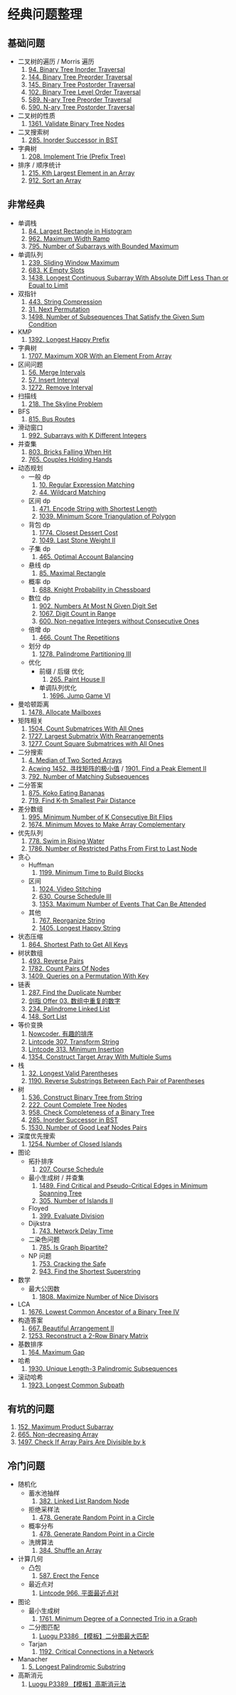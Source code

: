 # 经典问题整理

## 基础问题

- 二叉树的遍历 / Morris 遍历
  1. [94. Binary Tree Inorder Traversal](https://leetcode.com/problems/binary-tree-inorder-traversal)
  2. [144. Binary Tree Preorder Traversal](https://leetcode.com/problems/binary-tree-level-order-traversal/)
  3. [145. Binary Tree Postorder Traversal](https://leetcode.com/problems/binary-tree-postorder-traversal)
  4. [102. Binary Tree Level Order Traversal](https://leetcode.com/problems/binary-tree-level-order-traversal)
  5. [589. N-ary Tree Preorder Traversal](https://leetcode.com/problems/n-ary-tree-preorder-traversal/)
  6. [590. N-ary Tree Postorder Traversal](https://leetcode.com/problems/n-ary-tree-postorder-traversal/)
- 二叉树的性质
  1. [1361. Validate Binary Tree Nodes](https://leetcode.com/problems/validate-binary-tree-nodes/)
- 二叉搜索树
  1. [285. Inorder Successor in BST](https://leetcode.com/problems/inorder-successor-in-bst/)
- 字典树
  1. [208. Implement Trie (Prefix Tree)](https://leetcode.com/problems/implement-trie-prefix-tree/)
- 排序 / 顺序统计
  1. [215. Kth Largest Element in an Array](https://leetcode.com/problems/kth-largest-element-in-an-array/)
  2. [912. Sort an Array](https://leetcode.com/problems/sort-an-array/)

## 非常经典

- 单调栈
  1. [84. Largest Rectangle in Histogram](https://leetcode.com/problems/largest-rectangle-in-histogram/)
  2. [962. Maximum Width Ramp](https://leetcode.com/problems/maximum-width-ramp/)
  3. [795. Number of Subarrays with Bounded Maximum](https://leetcode.com/problems/number-of-subarrays-with-bounded-maximum/)
- 单调队列
  1. [239. Sliding Window Maximum](https://leetcode.com/problems/sliding-window-maximum/)
  2. [683. K Empty Slots](https://leetcode.com/problems/k-empty-slots/)
  3. [1438. Longest Continuous Subarray With Absolute Diff Less Than or Equal to Limit](https://leetcode.com/problems/longest-continuous-subarray-with-absolute-diff-less-than-or-equal-to-limit/)
- 双指针
  1. [443. String Compression](https://leetcode.com/problems/string-compression/)
  2. [31. Next Permutation](https://leetcode.com/problems/next-permutation/)
  3. [1498. Number of Subsequences That Satisfy the Given Sum Condition](https://leetcode.com/problems/number-of-subsequences-that-satisfy-the-given-sum-condition/)
- KMP
  1. [1392. Longest Happy Prefix](https://leetcode.com/problems/longest-happy-prefix/)
- 字典树
  1. [1707. Maximum XOR With an Element From Array](https://leetcode.com/problems/maximum-xor-with-an-element-from-array/)
- 区间问题
  1. [56. Merge Intervals](https://leetcode.com/problems/merge-intervals/)
  2. [57. Insert Interval](https://leetcode.com/problems/insert-interval/)
  3. [1272. Remove Interval](https://leetcode.com/problems/remove-interval/)
- 扫描线
  1. [218. The Skyline Problem](https://leetcode.com/problems/the-skyline-problem/)
- BFS
  1. [815. Bus Routes](https://leetcode.com/problems/bus-routes/)
- 滑动窗口
  1. [992. Subarrays with K Different Integers](https://leetcode.com/problems/subarrays-with-k-different-integers/)
- 并查集
  1. [803. Bricks Falling When Hit](https://leetcode.com/problems/bricks-falling-when-hit/)
  2. [765. Couples Holding Hands](https://leetcode.com/problems/couples-holding-hands/)
- 动态规划
  - 一般 dp
    1. [10. Regular Expression Matching](https://leetcode.com/problems/regular-expression-matching)
    2. [44. Wildcard Matching](https://leetcode.com/problems/wildcard-matching/)
  - 区间 dp
    1. [471. Encode String with Shortest Length](https://leetcode.com/problems/encode-string-with-shortest-length/)
    2. [1039. Minimum Score Triangulation of Polygon](https://leetcode.com/problems/minimum-score-triangulation-of-polygon/)
  - 背包 dp
    1. [1774. Closest Dessert Cost](https://leetcode.com/submissions/detail/463384240/)
    2. [1049. Last Stone Weight II](https://leetcode.com/problems/last-stone-weight-ii/)
  - 子集 dp
    1. [465. Optimal Account Balancing](https://leetcode.com/problems/optimal-account-balancing/)
  - 悬线 dp
    1. [85. Maximal Rectangle](https://leetcode.com/problems/maximal-rectangle/)
  - 概率 dp
    1. [688. Knight Probability in Chessboard](https://leetcode.com/problems/knight-probability-in-chessboard/)
  - 数位 dp
    1. [902. Numbers At Most N Given Digit Set](https://leetcode.com/problems/numbers-at-most-n-given-digit-set/)
    2. [1067. Digit Count in Range](https://leetcode.com/problems/digit-count-in-range/)
    3. [600. Non-negative Integers without Consecutive Ones](https://leetcode.com/problems/non-negative-integers-without-consecutive-ones/)
  - 倍增 dp
    1. [466. Count The Repetitions](https://leetcode.com/problems/count-the-repetitions/)
  - 划分 dp
    1. [1278. Palindrome Partitioning III](https://leetcode.com/problems/palindrome-partitioning-iii/)
  - 优化
    - 前缀 / 后缀 优化
      1. [265. Paint House II](https://leetcode.com/problems/paint-house-ii/)
    - 单调队列优化
      1. [1696. Jump Game VI](https://leetcode.com/problems/jump-game-vi/)
- 曼哈顿距离
  1. [1478. Allocate Mailboxes](https://leetcode.com/problems/allocate-mailboxes/)
- 矩阵相关
  1. [1504. Count Submatrices With All Ones](https://leetcode.com/problems/count-submatrices-with-all-ones/)
  2. [1727. Largest Submatrix With Rearrangements](https://leetcode.com/problems/largest-submatrix-with-rearrangements/)
  3. [1277. Count Square Submatrices with All Ones](https://leetcode.com/problems/count-square-submatrices-with-all-ones)
- 二分搜索
  1. [4. Median of Two Sorted Arrays](https://leetcode.com/problems/median-of-two-sorted-arrays/)
  2. [Acwing 1452. 寻找矩阵的极小值](https://www.acwing.com/problem/content/description/1454/) / [1901. Find a Peak Element II](https://leetcode.com/problems/find-a-peak-element-ii/)
  3. [792. Number of Matching Subsequences](https://leetcode.com/problems/number-of-matching-subsequences/)
- 二分答案
  1. [875. Koko Eating Bananas](https://leetcode.com/problems/koko-eating-bananas/)
  2. [719. Find K-th Smallest Pair Distance](https://leetcode.com/problems/find-k-th-smallest-pair-distance/)
- 差分数组
  1. [995. Minimum Number of K Consecutive Bit Flips](https://leetcode.com/problems/minimum-number-of-k-consecutive-bit-flips/)
  2. [1674. Minimum Moves to Make Array Complementary](https://leetcode.com/problems/minimum-moves-to-make-array-complementary/)
- 优先队列
  1. [778. Swim in Rising Water](https://leetcode.com/problems/swim-in-rising-water/)
  2. [1786. Number of Restricted Paths From First to Last Node](https://leetcode.com/problems/number-of-restricted-paths-from-first-to-last-node/)
- 贪心
  - Huffman
    1. [1199. Minimum Time to Build Blocks](https://leetcode.com/problems/minimum-time-to-build-blocks/)
  - 区间
    1. [1024. Video Stitching](https://leetcode.com/problems/video-stitching/)
    2. [630. Course Schedule III](https://leetcode.com/problems/course-schedule-iii/)
    3. [1353. Maximum Number of Events That Can Be Attended](https://leetcode.com/problems/maximum-number-of-events-that-can-be-attended/)
  - 其他
    1. [767. Reorganize String](https://leetcode.com/problems/reorganize-string/)
    2. [1405. Longest Happy String](https://leetcode.com/problems/longest-happy-string/)
- 状态压缩
  1. [864. Shortest Path to Get All Keys](https://leetcode.com/problems/shortest-path-to-get-all-keys/)
- 树状数组
  1. [493. Reverse Pairs](https://leetcode.com/problems/reverse-pairs/)
  2. [1782. Count Pairs Of Nodes](https://leetcode.com/problems/count-pairs-of-nodes/)
  3. [1409. Queries on a Permutation With Key](https://leetcode.com/problems/queries-on-a-permutation-with-key/)
- 链表
  1. [287. Find the Duplicate Number](https://leetcode.com/problems/find-the-duplicate-number/)
  2. [剑指 Offer 03. 数组中重复的数字](https://leetcode-cn.com/problems/shu-zu-zhong-zhong-fu-de-shu-zi-lcof/)
  3. [234. Palindrome Linked List](https://leetcode.com/problems/palindrome-linked-list/)
  4. [148. Sort List](https://leetcode.com/problems/sort-list/)
- 等价变换
  1. [Nowcoder. 有趣的排序](https://www.nowcoder.com/questionTerminal/adc291e7e79f452c8b59243a5ce68d3a)
  2. [Lintcode 307. Transform String](https://www.lintcode.com/problem/307)
  3. [Lintcode 313. Minimum Insertion](https://www.lintcode.com/problem/313)
  4. [1354. Construct Target Array With Multiple Sums](https://leetcode.com/problems/construct-target-array-with-multiple-sums/)
- 栈
  1. [32. Longest Valid Parentheses](https://leetcode.com/problems/longest-valid-parentheses)
  2. [1190. Reverse Substrings Between Each Pair of Parentheses](https://leetcode.com/problems/reverse-substrings-between-each-pair-of-parentheses/)
- 树
  1. [536. Construct Binary Tree from String](https://leetcode.com/problems/construct-binary-tree-from-string/)
  2. [222. Count Complete Tree Nodes](https://leetcode.com/problems/count-complete-tree-nodes/)
  3. [958. Check Completeness of a Binary Tree](https://leetcode.com/problems/check-completeness-of-a-binary-tree/)
  4. [285. Inorder Successor in BST](https://leetcode.com/problems/inorder-successor-in-bst/)
  5. [1530. Number of Good Leaf Nodes Pairs](https://leetcode.com/problems/number-of-good-leaf-nodes-pairs/)
- 深度优先搜索
  1. [1254. Number of Closed Islands](https://leetcode.com/problems/number-of-closed-islands/)
- 图论
  - 拓扑排序
    1. [207. Course Schedule](https://leetcode.com/problems/course-schedule/)
  - 最小生成树 / 并查集
    1. [1489. Find Critical and Pseudo-Critical Edges in Minimum Spanning Tree](https://leetcode.com/problems/find-critical-and-pseudo-critical-edges-in-minimum-spanning-tree/)
    2. [305. Number of Islands II](https://leetcode.com/problems/number-of-islands-ii/)
  - Floyed
    1. [399. Evaluate Division](https://leetcode.com/problems/evaluate-division/)
  - Dijkstra
    1. [743. Network Delay Time](https://leetcode.com/problems/network-delay-time/)
  - 二染色问题
    1. [785. Is Graph Bipartite?](https://leetcode.com/problems/is-graph-bipartite/)
  - NP 问题
    1. [753. Cracking the Safe](https://leetcode.com/problems/cracking-the-safe/)
    2. [943. Find the Shortest Superstring](https://leetcode.com/problems/find-the-shortest-superstring/)
- 数学
  - 最大公因数
    1. [1808. Maximize Number of Nice Divisors](https://leetcode.com/problems/maximize-number-of-nice-divisors/)
- LCA
  1. [1676. Lowest Common Ancestor of a Binary Tree IV](https://leetcode.com/problems/lowest-common-ancestor-of-a-binary-tree-iv)
- 构造答案
  1. [667. Beautiful Arrangement II](https://leetcode.com/problems/beautiful-arrangement-ii/)
  2. [1253. Reconstruct a 2-Row Binary Matrix](https://leetcode.com/problems/reconstruct-a-2-row-binary-matrix/)
- 基数排序
  1. [164. Maximum Gap](https://leetcode.com/problems/maximum-gap/)
- 哈希
  1. [1930. Unique Length-3 Palindromic Subsequences](https://leetcode.com/problems/unique-length-3-palindromic-subsequences)
- 滚动哈希
  1. [1923. Longest Common Subpath](https://leetcode.com/problems/longest-common-subpath/)

## 有坑的问题
1. [152. Maximum Product Subarray](https://leetcode.com/problems/maximum-product-subarray)
2. [665. Non-decreasing Array](https://leetcode.com/problems/non-decreasing-array/)
3. [1497. Check If Array Pairs Are Divisible by k](https://leetcode.com/problems/check-if-array-pairs-are-divisible-by-k/)

## 冷门问题

- 随机化
  - 蓄水池抽样
    1. [382. Linked List Random Node](https://leetcode.com/problems/linked-list-random-node/)
  - 拒绝采样法
    1. [478. Generate Random Point in a Circle](https://leetcode.com/problems/generate-random-point-in-a-circle/)
  - 概率分布
    1. [478. Generate Random Point in a Circle](https://leetcode.com/problems/generate-random-point-in-a-circle/)
  - 洗牌算法
    1. [384. Shuffle an Array](https://leetcode.com/problems/shuffle-an-array/)
- 计算几何
  - 凸包
    1. [587. Erect the Fence](https://leetcode.com/problems/erect-the-fence/)
  - 最近点对
    1. [Lintcode 966. 平面最近点对](https://www.lintcode.com/problem/966/)
- 图论
  - 最小生成树
    1. [1761. Minimum Degree of a Connected Trio in a Graph](https://leetcode.com/problems/minimum-degree-of-a-connected-trio-in-a-graph/)
  - 二分图匹配
    1. [Luogu P3386 【模板】二分图最大匹配](https://www.luogu.com.cn/problem/P3386)
  - Tarjan
    1. [1192. Critical Connections in a Network](https://leetcode.com/problems/critical-connections-in-a-network/)
- Manacher
  1. [5. Longest Palindromic Substring](https://leetcode.com/problems/longest-palindromic-substring/)
- 高斯消元
  1. [Luogu P3389 【模板】高斯消元法](https://www.luogu.com.cn/problem/P3389)
